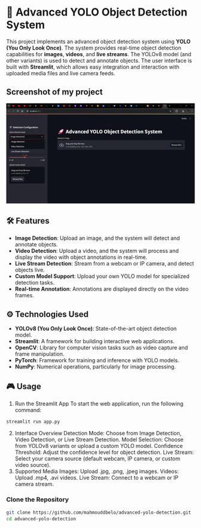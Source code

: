 # 🚀 Advanced YOLO Object Detection System

This project implements an advanced object detection system using **YOLO (You Only Look Once)**. The system provides real-time object detection capabilities for **images**, **videos**, and **live streams**. The YOLOv8 model (and other variants) is used to detect and annotate objects. The user interface is built with **Streamlit**, which allows easy integration and interaction with uploaded media files and live camera feeds.
## Screenshot of my project 
![Alt text](https://github.com/mahmouddbelo/Object-Detection-System/blob/main/Advanced%20YOLO%20Detection%20-%20Google%20Chrome%2012_18_2024%205_59_04%20PM.png)


## 🛠️ Features

- **Image Detection**: Upload an image, and the system will detect and annotate objects.
- **Video Detection**: Upload a video, and the system will process and display the video with object annotations in real-time.
- **Live Stream Detection**: Stream from a webcam or IP camera, and detect objects live.
- **Custom Model Support**: Upload your own YOLO model for specialized detection tasks.
- **Real-time Annotation**: Annotations are displayed directly on the video frames.

## ⚙️ Technologies Used

- **YOLOv8 (You Only Look Once)**: State-of-the-art object detection model.
- **Streamlit**: A framework for building interactive web applications.
- **OpenCV**: Library for computer vision tasks such as video capture and frame manipulation.
- **PyTorch**: Framework for training and inference with YOLO models.
- **NumPy**: Numerical operations, particularly for image processing.

## 🎮 Usage
1. Run the Streamlit App
To start the web application, run the following command:

```bash 
streamlit run app.py
```
2. Interface Overview
Detection Mode: Choose from Image Detection, Video Detection, or Live Stream Detection.
Model Selection: Choose from YOLOv8 variants or upload a custom YOLO model.
Confidence Threshold: Adjust the confidence level for object detection.
Live Stream: Select your camera source (default webcam, IP camera, or custom video source).
3. Supported Media
Images: Upload .jpg, .png, .jpeg images.
Videos: Upload .mp4, .avi videos.
Live Stream: Connect to a webcam or IP camera stream.


### Clone the Repository

```bash
git clone https://github.com/mahmouddbelo/advanced-yolo-detection.git
cd advanced-yolo-detection
```

